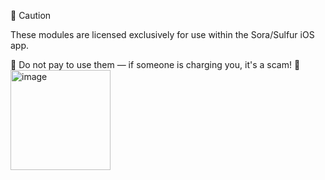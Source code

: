 📌 Caution

These modules are licensed exclusively for use within the Sora/Sulfur iOS app.

🚫 Do not pay to use them — if someone is charging you, it's a scam! 💸
<img width="160" height="160" alt="image" src="https://github.com/user-attachments/assets/0fac5432-ad4d-48a1-bb73-172eaf5c1ce8" />
